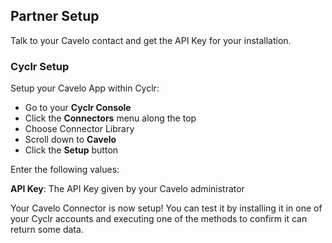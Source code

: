 
## Partner Setup

Talk to your Cavelo contact and get the API Key for your installation.

### Cyclr Setup

Setup your Cavelo App within Cyclr:

*   Go to your **Cyclr Console**
*   Click the **Connectors** menu along the top
*   Choose Connector Library
*   Scroll down to **Cavelo**
*   Click the **Setup** button

Enter the following values:

**API Key**:  The API Key given by your Cavelo administrator


Your Cavelo Connector is now setup! You can test it by installing it in one of your Cyclr accounts and executing one of the methods to confirm it can return some data.
